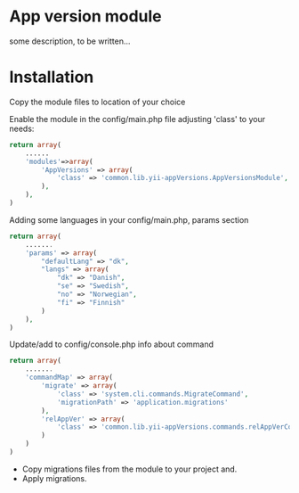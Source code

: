 App version module
==========

some description, to be written...

# Installation

Copy the module files to location of your choice

Enable the module in the config/main.php file adjusting 'class' to your needs:
~~~php
return array(
    ......
    'modules'=>array(
        'AppVersions' => array(
            'class' => 'common.lib.yii-appVersions.AppVersionsModule',
        ),
    ),
)
~~~

Adding some languages in your config/main.php, params section
~~~php
return array(
    .......
    'params' => array(
        "defaultLang" => "dk",
        "langs" => array(
            "dk" => "Danish",
            "se" => "Swedish",
            "no" => "Norwegian",
            "fi" => "Finnish"
        )
    ),
)
~~~

Update/add to config/console.php info about command
~~~php
return array(
    .......
	'commandMap' => array(
		'migrate' => array(
			'class' => 'system.cli.commands.MigrateCommand',
			'migrationPath' => 'application.migrations'
		),
        'relAppVer' => array(
            'class' => 'common.lib.yii-appVersions.commands.relAppVerCommand'
        )
	)
)
~~~


* Copy migrations files from the module to your project and.
* Apply migrations.
